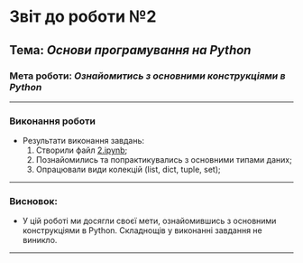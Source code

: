 # Звіт до роботи №2
## Тема: _Основи програмування на Python_
### Мета роботи: _Ознайомитись з основними конструкціями в Python_

---
### Виконання роботи
* Результати виконання завдань:
    1. Створили файл [2.ipynb](./2.ipynb);
    1. Познайомились та попрактикувались з основними типами даних;
    1. Опрацювали види колекцій (list, dict, tuple, set);

---
### Висновок:
* У цій роботі ми досягли своєї мети, ознайомившись з основними конструкціями в Python. Складнощів у виконанні завдання не виникло.

---